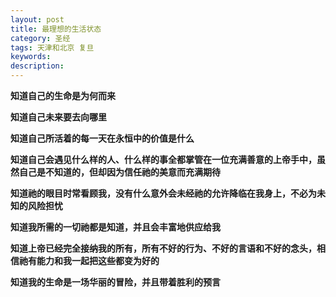 ```yaml
---
layout: post
title: 最理想的生活状态
category: 圣经
tags: 天津和北京 复旦
keywords: 
description: 
---
```



**知道自己的生命是为何而来**

**知道自己未来要去向哪里**

**知道自己所活着的每一天在永恒中的价值是什么**

**知道自己会遇见什么样的人、什么样的事全都掌管在一位充满善意的上帝手中，虽然自己是不知道的，但却因为信任祂的美意而充满期待**

**知道祂的眼目时常看顾我，没有什么意外会未经祂的允许降临在我身上，不必为未知的风险担忧**

**知道我所需的一切祂都是知道，并且会丰富地供应给我**

**知道上帝已经完全接纳我的所有，所有不好的行为、不好的言语和不好的念头，相信祂有能力和我一起把这些都变为好的**

**知道我的生命是一场华丽的冒险，并且带着胜利的预言**